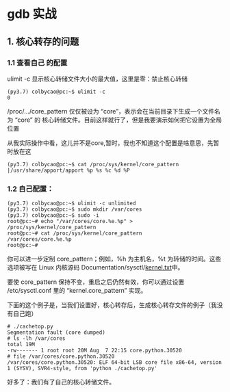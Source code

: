 # gdb 实战

## 1. 核心转存的问题

### 1.1 查看自己 的配置

ulimit -c 显示核心转储文件大小的最大值，这里是零：禁止核心转储

```shell
(py3.7) colbycao@pc:~$ ulimit -c
0
```

/proc/…/core_pattern 仅仅被设为 “core”，表示会在当前目录下生成一个文件名为 “core” 的 核心转储文件。目前这样就行了，但是我要演示如何把它设置为全局位置

从我实际操作中看，这儿并不是core,暂时，我也不知道这个配置是啥意思，先暂时放在这

```shell
(py3.7) colbycao@pc:~$ cat /proc/sys/kernel/core_pattern
|/usr/share/apport/apport %p %s %c %d %P
```

### 1.2 自己配置：

```shell
(py3.7) colbycao@pc:~$ ulimit -c unlimited
(py3.7) colbycao@pc:~$ sudo mkdir /var/cores
(py3.7) colbycao@pc:~$ sudo -i
root@pc:~# echo "/var/cores/core.%e.%p" > /proc/sys/kernel/core_pattern
root@pc:~# cat /proc/sys/kernel/core_pattern
/var/cores/core.%e.%p
root@pc:~#
```

你可以进一步定制 core_pattern；例如，%h 为主机名，%t 为转储的时间。这些选项被写在 Linux 内核源码 Documentation/sysctl/[kernel.txt](https://www.kernel.org/doc/Documentation/sysctl/kernel.txt)中。

要使 core_pattern 保持不变，重启之后仍然有效，你可以通过设置 /etc/sysctl.conf 里的 “kernel.core_pattern” 实现。

下面的这个例子是，当我们设置好，核心转存后，生成核心转存文件的例子（我没有自己跑）

```shell
# ./cachetop.py
Segmentation fault (core dumped)
# ls -lh /var/cores
total 19M
-rw------- 1 root root 20M Aug  7 22:15 core.python.30520
# file /var/cores/core.python.30520 
/var/cores/core.python.30520: ELF 64-bit LSB core file x86-64, version 1 (SYSV), SVR4-style, from 'python ./cachetop.py'
```

好多了：我们有了自己的核心转储文件。